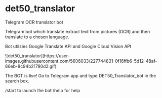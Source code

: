 # det50_translator
Telegram OCR translator bot

Telegram bot which translate extract text from pictures (OCR) and then translate to a chosen language.

Bot utilzies Google Translate API and Google Cloud Vision API
<p></p>
![det50_translator](https://user-images.githubusercontent.com/5606033/227744831-0f16ffb6-5d12-48af-86eb-8c94b21780d2.gif)

The BOT is live! Go to Telegram app and type DET50_Translator_bot in the search box.

/start to launch the bot
/help for help
